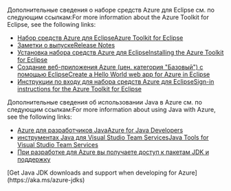 <span data-ttu-id="ceeea-101">Дополнительные сведения о наборе средств Azure для Eclipse см. по следующим ссылкам:</span><span class="sxs-lookup"><span data-stu-id="ceeea-101">For more information about the Azure Toolkit for Eclipse, see the following links:</span></span> 

* [<span data-ttu-id="ceeea-102">Набор средств Azure для Eclipse</span><span class="sxs-lookup"><span data-stu-id="ceeea-102">Azure Toolkit for Eclipse</span></span>](../eclipse/azure-toolkit-for-eclipse.md) 
* [<span data-ttu-id="ceeea-103">Заметки о выпуске</span><span class="sxs-lookup"><span data-stu-id="ceeea-103">Release Notes</span></span>](https://github.com/Microsoft/azure-tools-for-java/releases) 
* [<span data-ttu-id="ceeea-104">Установка набора средств Azure для Eclipse</span><span class="sxs-lookup"><span data-stu-id="ceeea-104">Installing the Azure Toolkit for Eclipse</span></span>](../eclipse/azure-toolkit-for-eclipse-installation.md) 
* [<span data-ttu-id="ceeea-105">Создание веб-приложения Azure (цен. категория "Базовый") с помощью Eclipse</span><span class="sxs-lookup"><span data-stu-id="ceeea-105">Create a Hello World web app for Azure in Eclipse</span></span>](../eclipse/azure-toolkit-for-eclipse-create-hello-world-web-app.md) 
* [<span data-ttu-id="ceeea-106">Инструкции по входу для набора средств Azure для Eclipse</span><span class="sxs-lookup"><span data-stu-id="ceeea-106">Sign-in instructions for the Azure Toolkit for Eclipse</span></span>](../eclipse/azure-toolkit-for-eclipse-sign-in-instructions.md) 

<span data-ttu-id="ceeea-107">Дополнительные сведения об использовании Java в Azure см. по следующим ссылкам:</span><span class="sxs-lookup"><span data-stu-id="ceeea-107">For more information about using Java with Azure, see the following links:</span></span> 

* [<span data-ttu-id="ceeea-108">Azure для разработчиков Java</span><span class="sxs-lookup"><span data-stu-id="ceeea-108">Azure for Java Developers</span></span>](https://docs.microsoft.com/java/azure/) 
* [<span data-ttu-id="ceeea-109">инструментах Java для Visual Studio Team Services</span><span class="sxs-lookup"><span data-stu-id="ceeea-109">Java Tools for Visual Studio Team Services</span></span>](/azure/devops/java/)
* <span data-ttu-id="ceeea-110">[При разработке для Azure вы получаете доступ к пакетам JDK и поддержку](https://aka.ms/azure-jdks)
<!-- TODO: Add URLs for Java in VSCode here --></span><span class="sxs-lookup"><span data-stu-id="ceeea-110">[Get Java JDK downloads and support when developing for Azure](https://aka.ms/azure-jdks)
<!-- TODO: Add URLs for Java in VSCode here --></span></span> 
